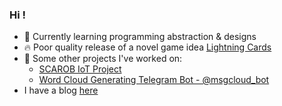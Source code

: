 ### Hi !
- 🌱 Currently learning programming abstraction & designs
- 🔥 Poor quality release of a novel game idea [Lightning Cards](https://github.com/unamedcardgame/lightning-cards)
- 🔭 Some other projects I've worked on:
  - [SCAROB IoT Project](https://github.com/ericmiranda7/scarob)
  - [Word Cloud Generating Telegram Bot - @msgcloud_bot](https://github.com/ericmiranda7/tele-wordcloud)
- I have a blog [here](https://ericmiranda7.github.io/)

<!-- - 💻 Certificate courses:
  - [FullStackOpen 2020](https://studies.cs.helsinki.fi/stats/api/certificate/fullstackopen/en/f87be1598033c0a2d71f8fd168487adb)
  - [Building Web Applications in Django](https://coursera.org/share/765db7943c5d7dd3b9133e2f07aad842)
  - [MOOC.fi Java Programming I](https://certificates.mooc.fi/validate/n8onzheaqyq)
  - [MOOC.fi Java Programming II](https://certificates.mooc.fi/validate/529mfojmihx)
-->
<!--
**ericmiranda7/ericmiranda7** is a ✨ _special_ ✨ repository because its `README.md` (this file) appears on your GitHub profile.

Here are some ideas to get you started:

- 🔭 I’m currently working on ...
- 🌱 I’m currently learning ...
- 👯 I’m looking to collaborate on ...
- 🤔 I’m looking for help with ...
- 💬 Ask me about ...
- 📫 How to reach me: ...
- 😄 Pronouns: ...
- ⚡ Fun fact: ...
-->

